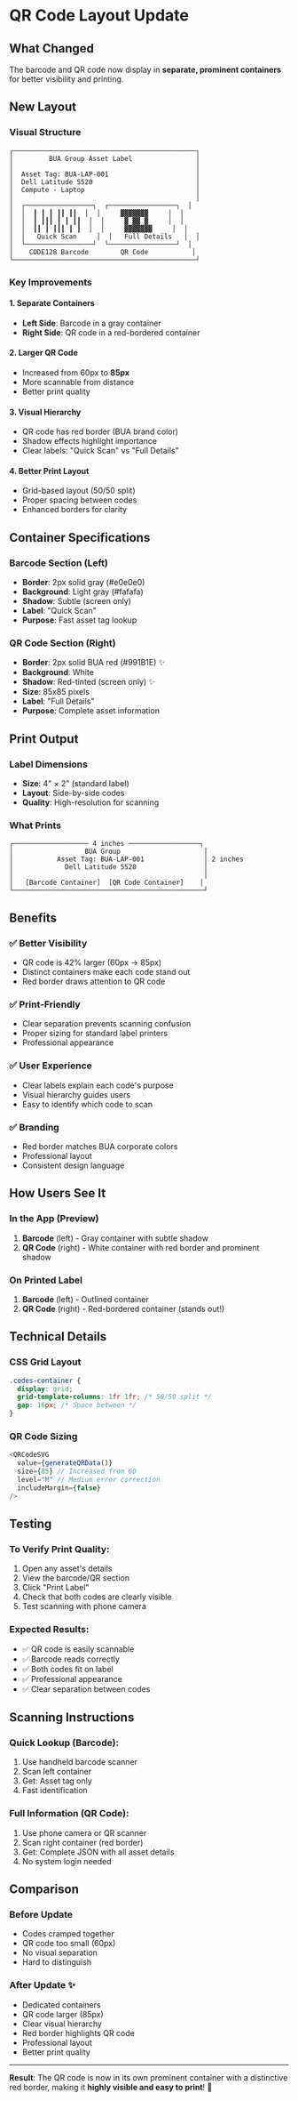 # QR Code Layout Update

## What Changed

The barcode and QR code now display in **separate, prominent containers** for better visibility and printing.

## New Layout

### Visual Structure

```
┌──────────────────────────────────────────────┐
│         BUA Group Asset Label                │
│                                              │
│  Asset Tag: BUA-LAP-001                      │
│  Dell Latitude 5520                          │
│  Compute - Laptop                            │
│                                              │
│  ┌─────────────────┐  ┌─────────────────┐  │
│  │  ┃ ┃ ┃ ┃┃ ┃┃  │  │     ▓▓▓▓▓▓▓     │  │
│  │  ┃ ┃┃┃ ┃ ┃ ┃┃  │  │     ▓ ▓▓ ▓     │  │
│  │  ┃┃ ┃ ┃┃┃ ┃ ┃  │  │     ▓▓▓▓▓▓▓     │  │
│  │   Quick Scan     │  │   Full Details   │  │
│  └─────────────────┘  └─────────────────┘  │
│    CODE128 Barcode        QR Code           │
└──────────────────────────────────────────────┘
```

### Key Improvements

#### 1. **Separate Containers**

- **Left Side**: Barcode in a gray container
- **Right Side**: QR code in a red-bordered container

#### 2. **Larger QR Code**

- Increased from 60px to **85px**
- More scannable from distance
- Better print quality

#### 3. **Visual Hierarchy**

- QR code has red border (BUA brand color)
- Shadow effects highlight importance
- Clear labels: "Quick Scan" vs "Full Details"

#### 4. **Better Print Layout**

- Grid-based layout (50/50 split)
- Proper spacing between codes
- Enhanced borders for clarity

## Container Specifications

### Barcode Section (Left)

- **Border**: 2px solid gray (#e0e0e0)
- **Background**: Light gray (#fafafa)
- **Shadow**: Subtle (screen only)
- **Label**: "Quick Scan"
- **Purpose**: Fast asset tag lookup

### QR Code Section (Right)

- **Border**: 2px solid BUA red (#991B1E) ✨
- **Background**: White
- **Shadow**: Red-tinted (screen only) ✨
- **Size**: 85x85 pixels
- **Label**: "Full Details"
- **Purpose**: Complete asset information

## Print Output

### Label Dimensions

- **Size**: 4" × 2" (standard label)
- **Layout**: Side-by-side codes
- **Quality**: High-resolution for scanning

### What Prints

```
┌─────────────────── 4 inches ──────────────────┐
│                  BUA Group                     │
│           Asset Tag: BUA-LAP-001               │ 2 inches
│             Dell Latitude 5520                 │
│                                                │
│   [Barcode Container]  [QR Code Container]    │
└────────────────────────────────────────────────┘
```

## Benefits

### ✅ Better Visibility

- QR code is 42% larger (60px → 85px)
- Distinct containers make each code stand out
- Red border draws attention to QR code

### ✅ Print-Friendly

- Clear separation prevents scanning confusion
- Proper sizing for standard label printers
- Professional appearance

### ✅ User Experience

- Clear labels explain each code's purpose
- Visual hierarchy guides users
- Easy to identify which code to scan

### ✅ Branding

- Red border matches BUA corporate colors
- Professional layout
- Consistent design language

## How Users See It

### In the App (Preview)

1. **Barcode** (left) - Gray container with subtle shadow
2. **QR Code** (right) - White container with red border and prominent shadow

### On Printed Label

1. **Barcode** (left) - Outlined container
2. **QR Code** (right) - Red-bordered container (stands out!)

## Technical Details

### CSS Grid Layout

```css
.codes-container {
  display: grid;
  grid-template-columns: 1fr 1fr; /* 50/50 split */
  gap: 16px; /* Space between */
}
```

### QR Code Sizing

```javascript
<QRCodeSVG
  value={generateQRData()}
  size={85} // Increased from 60
  level="M" // Medium error correction
  includeMargin={false}
/>
```

## Testing

### To Verify Print Quality:

1. Open any asset's details
2. View the barcode/QR section
3. Click "Print Label"
4. Check that both codes are clearly visible
5. Test scanning with phone camera

### Expected Results:

- ✅ QR code is easily scannable
- ✅ Barcode reads correctly
- ✅ Both codes fit on label
- ✅ Professional appearance
- ✅ Clear separation between codes

## Scanning Instructions

### Quick Lookup (Barcode):

1. Use handheld barcode scanner
2. Scan left container
3. Get: Asset tag only
4. Fast identification

### Full Information (QR Code):

1. Use phone camera or QR scanner
2. Scan right container (red border)
3. Get: Complete JSON with all asset details
4. No system login needed

## Comparison

### Before Update

- Codes cramped together
- QR code too small (60px)
- No visual separation
- Hard to distinguish

### After Update ✨

- Dedicated containers
- QR code larger (85px)
- Clear visual hierarchy
- Red border highlights QR code
- Professional layout
- Better print quality

---

**Result**: The QR code is now in its own prominent container with a distinctive red border, making it **highly visible and easy to print**! 🎯
